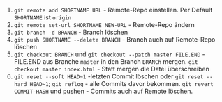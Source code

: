 1. `git remote add SHORTNAME URL` - Remote-Repo einstellen. Per Default `SHORTNAME` ist `origin`
2. `git remote set-url SHORTNAME NEW-URL` - Remote-Repo ändern
3. `git branch -d BRANCH` - Branch löschen
4. `git push SHORTNAME --delete BRANCH` - Branch auch auf Remote-Repo löschen
5. `git checkout BRANCH` und `git checkout --patch master FILE.END` - FILE.END aus Branche `master` in den Branch `BRANCh` mergen. `git checkout master index.html` - Statt mergen die Datei überschreiben
6. `git reset --soft HEAD~1` -letzten Commit löschen oder `git reset --hard HEAD~1`; `git reflog` - alle Commits davor bekommen. `git revert COMMIT-HASH` und pushen - Commits auch auf Remote löschen.